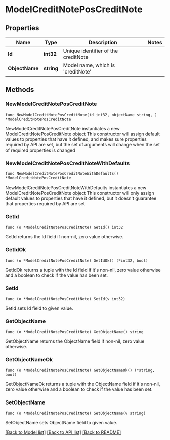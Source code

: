 # ModelCreditNotePosCreditNote

## Properties

Name | Type | Description | Notes
------------ | ------------- | ------------- | -------------
**Id** | **int32** | Unique identifier of the creditNote | 
**ObjectName** | **string** | Model name, which is &#39;creditNote&#39; | 

## Methods

### NewModelCreditNotePosCreditNote

`func NewModelCreditNotePosCreditNote(id int32, objectName string, ) *ModelCreditNotePosCreditNote`

NewModelCreditNotePosCreditNote instantiates a new ModelCreditNotePosCreditNote object
This constructor will assign default values to properties that have it defined,
and makes sure properties required by API are set, but the set of arguments
will change when the set of required properties is changed

### NewModelCreditNotePosCreditNoteWithDefaults

`func NewModelCreditNotePosCreditNoteWithDefaults() *ModelCreditNotePosCreditNote`

NewModelCreditNotePosCreditNoteWithDefaults instantiates a new ModelCreditNotePosCreditNote object
This constructor will only assign default values to properties that have it defined,
but it doesn't guarantee that properties required by API are set

### GetId

`func (o *ModelCreditNotePosCreditNote) GetId() int32`

GetId returns the Id field if non-nil, zero value otherwise.

### GetIdOk

`func (o *ModelCreditNotePosCreditNote) GetIdOk() (*int32, bool)`

GetIdOk returns a tuple with the Id field if it's non-nil, zero value otherwise
and a boolean to check if the value has been set.

### SetId

`func (o *ModelCreditNotePosCreditNote) SetId(v int32)`

SetId sets Id field to given value.


### GetObjectName

`func (o *ModelCreditNotePosCreditNote) GetObjectName() string`

GetObjectName returns the ObjectName field if non-nil, zero value otherwise.

### GetObjectNameOk

`func (o *ModelCreditNotePosCreditNote) GetObjectNameOk() (*string, bool)`

GetObjectNameOk returns a tuple with the ObjectName field if it's non-nil, zero value otherwise
and a boolean to check if the value has been set.

### SetObjectName

`func (o *ModelCreditNotePosCreditNote) SetObjectName(v string)`

SetObjectName sets ObjectName field to given value.



[[Back to Model list]](../README.md#documentation-for-models) [[Back to API list]](../README.md#documentation-for-api-endpoints) [[Back to README]](../README.md)


